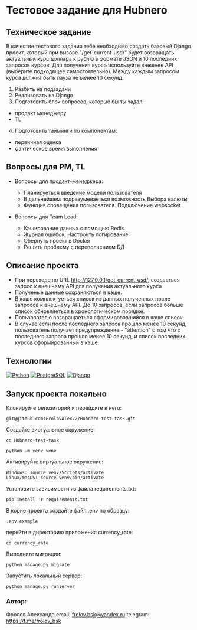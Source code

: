 # Тестовое задание для Hubnero

## Техническое задание

В качестве тестового задания тебе необходимо создать базовый Django проект, который при вызове "/get-current-usd/" будет возвращать актуальный курс доллара к рублю в формате JSON и 10 последних запросов курсов. Для получения курса используйте внешнее API (выберите подходящее самостоятельно). Между каждым запросом курса должна быть пауза не менее 10 секунд.

1. Разбить на подзадачи
2. Реализовать на Django
3. Подготовить блок вопросов, которые бы ты задал:
- продакт менеджеру
- TL
4. Подготовить тайминги по компонентам:
- первичная оценка
- фактическое время выполнения

## Вопросы для PM, TL

   - Вопросы для продакт-менеджера:
     - Планируеться введение модели пользователя
     - В дальнейшем подразумеваеться возможность Выбора валюты
     - Функция оповещения пользователя. Подключение websocket

   - Вопросы для Team Lead:
     - Кэширование данных с помощью Redis
     - Журнал ошибок. Настроить логирование
     - Обернуть проект в Docker
     - Решить проблему с переполнением БД

## Описание проекта

- При переходе по URL http://127.0.0.1/get-current-usd/, создаеться запрос к внешнему API для получения актуального курса
- Полученые данные сохраняються в кэше.
- В кэше комплектуеться список из данных полученных после запросов к внешнему API. До 10 запросов, если запросов больше список обновляеться в хронологическом порядке.
- Пользователю возвращаеться сформировавшийся в кэше список.
- В случае если после последнего запроса прошло менее 10 секунд, пользователь получает предупреждение - "attention" о том что с последнего запроса прошло менее 10 секунд, и список последних курсов сформированный в кэше.

## Технологии
[![Python](https://img.shields.io/badge/python-3.11-blue?logo=python)](https://www.python.org/)
[![PostgreSQL](https://img.shields.io/badge/PostgreSQL-blue?logo=PostgreSQL&logoColor=white)](https://www.postgresql.org/)
[![Django](https://img.shields.io/badge/Django-%23092E20?logo=django)](https://www.djangoproject.com/)

## Запуск проекта локально

Клонируйте репозиторий и перейдите в него:

```
git@github.com:FrolovAlex22/Hubnero-test-task.git
```

Создайте виртуальное окружение:
```
cd Hubnero-test-task

python -m venv venv
```
Активируйте виртуальное окружение:
```
Windows: source venv/Scripts/activate
Linux/macOS: source venv/bin/activate
```
Установите зависимости из файла requirements.txt:
```
pip install -r requirements.txt
```
В корне проекта создайте файл .env по образцу:
```
.env.example
```
перейти в директорию приложения currency_rate:
```
cd currency_rate
```
Выполните миграции:
```
python manage.py migrate
```
Запустить локальный сервер:
```
python manage.py runserver
```

### Автор:

Фролов Александр
email: frolov.bsk@yandex.ru
telegram: https://t.me/frolov_bsk
